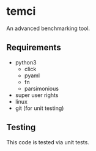temci
===============
An advanced benchmarking tool.


Requirements
---------------
- python3
    - click
    - pyaml
    - fn
    - parsimonious
- super user rights
- linux
- git (for unit testing)

Testing
--------------
This code is tested via unit tests.